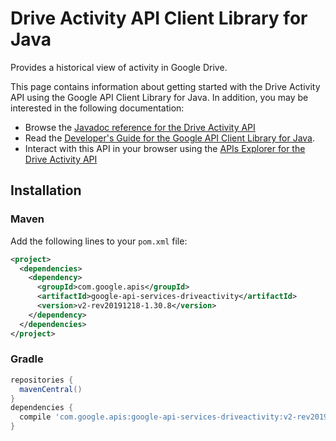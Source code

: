 # Drive Activity API Client Library for Java

Provides a historical view of activity in Google Drive.

This page contains information about getting started with the Drive Activity API
using the Google API Client Library for Java. In addition, you may be interested
in the following documentation:

* Browse the [Javadoc reference for the Drive Activity API][javadoc]
* Read the [Developer's Guide for the Google API Client Library for Java][google-api-client].
* Interact with this API in your browser using the [APIs Explorer for the Drive Activity API][api-explorer]

## Installation

### Maven

Add the following lines to your `pom.xml` file:

```xml
<project>
  <dependencies>
    <dependency>
      <groupId>com.google.apis</groupId>
      <artifactId>google-api-services-driveactivity</artifactId>
      <version>v2-rev20191218-1.30.8</version>
    </dependency>
  </dependencies>
</project>
```

### Gradle

```gradle
repositories {
  mavenCentral()
}
dependencies {
  compile 'com.google.apis:google-api-services-driveactivity:v2-rev20191218-1.30.8'
}
```

[javadoc]: https://googleapis.dev/java/google-api-services-driveactivity/latest/index.html
[google-api-client]: https://github.com/googleapis/google-api-java-client/
[api-explorer]: https://developers.google.com/apis-explorer/#p/driveactivity/v1/
